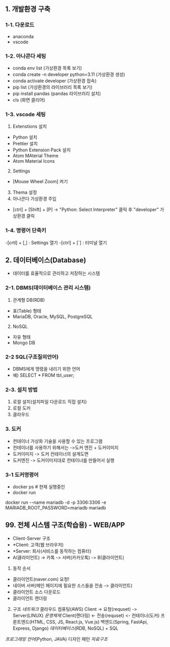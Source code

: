 ## 1. 개발환경 구축
### 1-1. 다운로드
- anaconda
- vscode

### 1-2. 아나콘다 세팅
- conda env list (가상환경 목록 보기)
- conda create -n developer python=3.11 (가상환경 생성)
- conda activate developer (가상환경 접속)
- pip list (가상환경의 라이브러리 목록 보기)
- pip install pandas (pandas 라이브러리 설치)
- cls (화면 클리어)

### 1-3. vscode 세팅
1. Extenstions 설치
 - Python 설치
 - Prettier 설치
 - Python Extension Pack 설치
 - Atom MAterial Theme
 - Atom Material Icons
2. Settings
 - [Mouse Wheel Zoom] 켜기
3. Thema 설정
4. 아나콘다 가상환경 주입
- [ctrl] + [Shift] + [P] -> "Python: Select Interpreter" 클릭 후
 "developer" 가상환경 클릭

### 1-4. 명령어 단축키
-[crtl] + [,] : Settings 열기
-[ctrl] + [`] : 터미널 열기

## 2. 데이터베이스(Database)
- 데이터를 효율적으로 관리하고 저장하는 시스템

### 2-1. DBMS(데이터베이스 관리 시스템)
1. 관계형 DB(RDB)
 - 표(Table) 형태
 - MariaDB, Oracle, MySQL, PostgreSQL

2. NoSQL
 - 자유 형태
 - Mongo DB

### 2-2 SQL(구조질의언어)
  - DBMS에게 명령을 내리기 위한 언어
  - 예) SELECT * FROM tbl_user;

### 2-3. 설치 방법
  1. 로컬 설치(설치파일 다운로드 직접 설치)
  2. 로컬 도커
  3. 클라우드 

### 3. 도커
  - 컨테이너 가상화 기술을 사용할 수 있는 프로그램
  - 컨테이너를 사용하기 위해서는 ->도커 엔진 + 도커이미지
  - 도커이미지 -> 도커 컨테이너의 설계도면
  - 도커엔진 -> 도커이미지대로 컨테이너를 만들어서 실행

### 3-1 도커명령어
  - docker ps # 현재 실행중인 
  - docker run

docker run --name mariadb -d -p 3306:3306 -e 
MARIADB_ROOT_PASSWORD=mariadb mariadb

## 99. 전체 시스템 구조(학습용) - WEB/APP
- Client-Server 구조
- *Client: 고객(웹 브라우저)
- *Server: 회사(서비스를 동작하는 컴퓨터)
- A(클라이언트) -> 카톡 -> 서버(카카오톡) -> B(클라이언트) 

1. 동작 순서
  + 클라이언트(naver.com) 요청!
  + 네이버 서버(메인 페이지에 필요한 소스들을 전송 -> 클라이언트)
  + 클라이언트 소스 다운로드
  + 클라이언트 랜더링

2. 구조
                 *네트워크*         클라우드 컴퓨팅(AWS)
Client        -> 요청(requset) -> Server(LINUX) *운영체제* 
Client(랜더링) <- 전송(requset) <-      컨테이너(도커) 
                                       프론트엔드(HTML, CSS, JS, React.js, Vue.js)
                                       백엔드(Spring, FastApi, Express, Django)
                                       *데이터베이스*(RDB, NoSQL) + SQL


*프로그래밍 언어*(Python, JAVA)
디자인 패턴
*자료구조*
